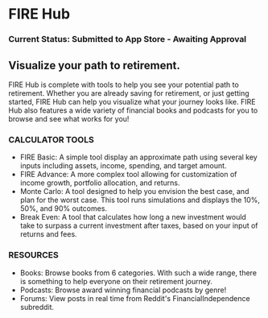 # FIRE Hub

### Current Status: Submitted to App Store - Awaiting Approval

## Visualize your path to retirement.


FIRE Hub is complete with tools to help you see your potential path to retirement. Whether you are already saving for retirement, or just getting started, FIRE Hub can help you visualize what your journey looks like. FIRE Hub also features a wide variety of financial books and podcasts for you to browse and see what works for you!

### CALCULATOR TOOLS
* FIRE Basic: A simple tool display an approximate path using several key inputs including assets, income, spending, and target amount.
* FIRE Advance: A more complex tool allowing for customization of income growth, portfolio allocation, and returns.
* Monte Carlo: A tool designed to help you envision the best case, and plan for the worst case. This tool runs simulations and displays the 10%, 50%, and 90% outcomes.
* Break Even: A tool that calculates how long a new investment would take to surpass a current investment after taxes, based on your input of returns and fees.

### RESOURCES
* Books: Browse books from 6 categories. With such a wide range, there is something to help everyone on their retirement journey.
* Podcasts: Browse award winning financial podcasts by genre!
* Forums: View posts in real time from Reddit's FinancialIndependence subreddit.
